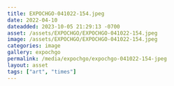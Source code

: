 ```yaml
---
title: EXPOCHGO-041022-154.jpeg
date: 2022-04-10
dateadded: 2023-10-05 21:29:13 -0700
asset: /assets/EXPOCHGO/EXPOCHGO-041022-154.jpeg
image: /assets/EXPOCHGO/EXPOCHGO-041022-154.jpeg
categories: image
gallery: expochgo
permalink: /media/expochgo/expochgo-041022-154-jpeg
layout: asset
tags: ["art", "times"]
--- 
```

